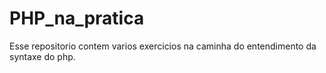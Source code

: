 # PHP_na_pratica
Esse repositorio contem varios exercicios na caminha do entendimento da syntaxe do php.

